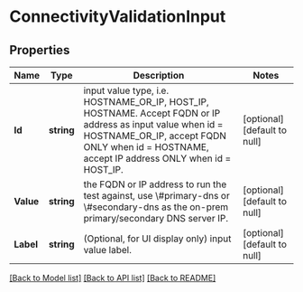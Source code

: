 # ConnectivityValidationInput

## Properties
Name | Type | Description | Notes
------------ | ------------- | ------------- | -------------
**Id** | **string** | input value type, i.e. HOSTNAME_OR_IP, HOST_IP, HOSTNAME. Accept FQDN or IP address as input value when id &#x3D; HOSTNAME_OR_IP, accept FQDN ONLY when id &#x3D; HOSTNAME, accept IP address ONLY when id &#x3D; HOST_IP. | [optional] [default to null]
**Value** | **string** | the FQDN or IP address to run the test against, use \\#primary-dns or \\#secondary-dns as the on-prem primary/secondary DNS server IP. | [optional] [default to null]
**Label** | **string** | (Optional, for UI display only) input value label. | [optional] [default to null]

[[Back to Model list]](../README.md#documentation-for-models) [[Back to API list]](../README.md#documentation-for-api-endpoints) [[Back to README]](../README.md)

